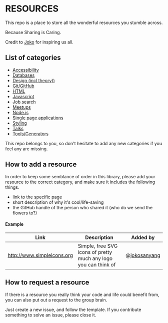 # RESOURCES

This repo is a place to store all the wonderful resources you stumble across.

Because Sharing is Caring. 

Credit to [Joko](https://github.com/jokosanyang) for inspiring us all.

## List of categories

- [Accessibility](./directory/accessibility.md)
- [Databases](./directory/databases.md)
- [Design (incl theory))](./directory/design.md)
- [Git/GitHub](./directory/git.md)
- [HTML](./directory/html.md)
- [Javascript](./directory/javascript.md)
- [Job search](./directory/jobs.md)
- [Meetups](./directory/meetups.md)
- [Node.js](./directory/node.md)
- [Single page applications](./directory/SPAs.md)
- [Styling](./directory/styling.md)
- [Talks](./directory/talks.md)
- [Tools/Generators](./directory/tools.md)

This repo belongs to you, so don't hesitate to add any new categories if you feel any are missing.

## How to add a resource

In order to keep some semblance of order in this library, please add your resource to the correct category, and make sure it includes the following things.

- link to the specific page
- short description of why it's cool/life-saving
- the GitHub handle of the person who shared it (who do we send the flowers to?)

#### Example

| Link                       | Description                                                     | Added by     |
| -------------------------- | --------------------------------------------------------------- | ------------ |
| http://www.simpleicons.org | Simple, free SVG icons of pretty much any logo you can think of | @[jokosanyang](https://github.com/jokosanyang) |

## How to request a resource

If there is a resource you really think your code and life could benefit from, you can also put out a request to the group brain.

Just create a new issue, and follow the template.
If you contribute something to solve an issue, please close it.
